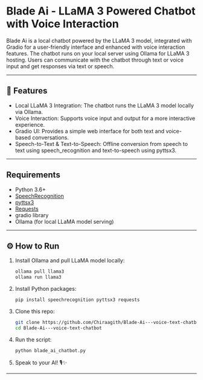 # Blade Ai - LLaMA 3 Powered Chatbot with Voice Interaction

Blade Ai is a local chatbot powered by the LLaMA 3 model, integrated with Gradio for a user-friendly interface and enhanced with voice interaction features. The chatbot runs on your local server using Ollama for LLaMA 3 hosting. Users can communicate with the chatbot through text or voice input and get responses via text or speech.

---

## 🚀 Features
- Local LLaMA 3 Integration: The chatbot runs the LLaMA 3 model locally via Ollama.
- Voice Interaction: Supports voice input and output for a more interactive experience.
- Gradio UI: Provides a simple web interface for both text and voice-based conversations.
- Speech-to-Text & Text-to-Speech: Offline conversion from speech to text using speech_recognition and text-to-speech using pyttsx3.

---

## Requirements
- Python 3.6+
- [SpeechRecognition](https://pypi.org/project/SpeechRecognition/)
- [pyttsx3](https://pypi.org/project/pyttsx3/)
- [Requests](https://pypi.org/project/requests/)
- gradio library
- Ollama (for local LLaMA model serving)



---

## ⚙️ How to Run

1. Install Ollama and pull LLaMA model locally:
    ```bash
    ollama pull llama3
    ollama run llama3
    ```

2. Install Python packages:
    ```bash
    pip install speechrecognition pyttsx3 requests
    ```

3. Clone this repo:
    ```bash
    git clone https://github.com/Chiraagith/Blade-Ai---voice-text-chatbot.git
    cd Blade-Ai---voice-text-chatbot
    ```

4. Run the script:
    ```bash
    python blade_ai_chatbot.py
    ```

5. Speak to your AI! 🎙️✨

---


